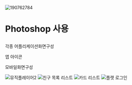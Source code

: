 ![190762784](https://user-images.githubusercontent.com/55124264/71948667-1a49cb80-3214-11ea-898d-5c62a5ad0f89.jpg)

# Photoshop 사용 <p>
각종 어플리케이션화면구성 <p>
앱 아이콘 <p>
모바일화면구성 <p>

![뮤직플레이어2](https://user-images.githubusercontent.com/55124264/71948528-a3143780-3213-11ea-9f1c-fd044183fe4f.jpg)
![친구 목록 리스트](https://user-images.githubusercontent.com/55124264/71948529-a3143780-3213-11ea-984c-064a3777aaf0.jpg)
![카드 리스트](https://user-images.githubusercontent.com/55124264/71948530-a3143780-3213-11ea-8332-5995a8630e00.jpg)
![플랫 로그인](https://user-images.githubusercontent.com/55124264/71948531-a3143780-3213-11ea-978c-dac1c2252567.jpg)
